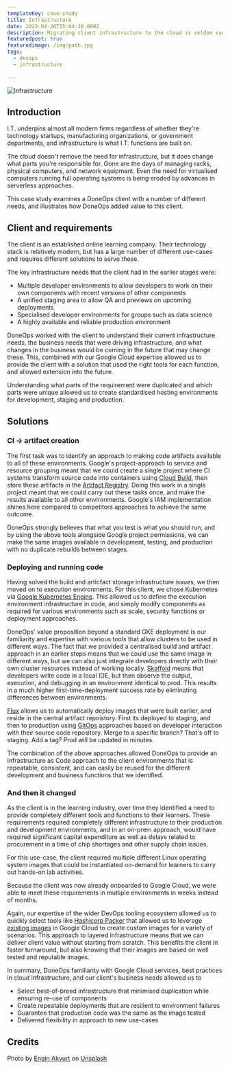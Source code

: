 ```yaml
---
templateKey: case-study
title: Infrastructure
date: 2022-04-26T15:04:10.000Z
description: Migrating client infrastructure to the cloud is seldom successfull with on-prem thinking alone
featuredpost: true
featuredimage: /img/path.jpg
tags:
  - devops
  - infrastructure
  
---
```


![Infrastructure](/img/infrastructure-tunnel.jpg)

## Introduction

I.T. underpins almost all modern firms regardless of whether they're technology startups, manufacturing organizations, or government departments, and infrastructure is what I.T. functions are built on.

The cloud doesn't remove the need for infrastructure, but it does change what parts you're responsible for. Gone are the days of managing racks, physical computers, and network equipment. Even the need for virtualised computers running full operating systems is being eroded by advances in serverless approaches.

This case study examines a DoneOps client with a number of different needs, and illustrates how DoneOps added value to this client.

## Client and requirements

The client is an established online learning company. Their technology stack is relatively modern, but has a large number of different use-cases and requires different solutions to serve these.

The key infrastructure needs that the client had in the earlier stages were:

* Multiple developer environments to allow developers to work on their own components with recent versions of other components
* A unified staging area to allow QA and previews on upcoming deployments
* Specialised developer environments for groups such as data science
* A highly available and reliable production environment

DoneOps worked with the client to understand their current infrastructure needs, the business needs that were driving infrastructure, and what changes in the business would be coming in the future that may change these. This, combined with our Google Cloud expertise allowed us to provide the client with a solution that used the right tools for each function, and allowed extension into the future.

Understanding what parts of the requirement were duplicated and which parts were unique allowed us to create standardised hosting environments for development, staging and production.

## Solutions

### CI -> artifact creation

The first task was to identify an approach to making code artifacts available to all of these environments. Google's project-approach to service and resource grouping meant that we could create a single project where CI systems transform source code into containers using [Cloud Build](https://cloud.google.com/build), then store these artifacts in the [Artifact Registry](https://cloud.google.com/artifact-registry). Doing this work in a single project meant that we could carry out these tasks once, and make the results available to all other environments. Google's IAM implementation shines here compared to competitors approaches to achieve the same outcome.

DoneOps strongly believes that what you test is what you should run, and by using the above tools alongside Google project permissions, we can make the same images available in development, testing, and production with no duplicate rebuilds between stages.

### Deploying and running code

Having solved the build and articfact storage infrastructure issues, we then moved on to execution environments. For this client, we chose Kubernetes via [Google Kubernetes Engine](https://cloud.google.com/kubernetes-engine). This allowed us to define the execution environment infrastructure in code, and simply modify components as required for various environments such as scale, security functions or deployment approaches.

DoneOps' value proposition beyond a standard GKE deployment is our familiarity and expertise with various tools that allow clusters to be used in different ways. The fact that we provided a centralised build and artifact approach in an earlier steps means that we could use the same image in different ways, but we can also just integrate developers directly with their own cluster resources instead of working locally. [Skaffold](https://skaffold.dev/) means that developers write code in a local IDE, but then observe the output, execution, and debugging in an environment identical to prod. This results in a much higher first-time-deployment success rate by eliminating differences between environments.

[Flux](https://fluxcd.io/) allows us to automatically deploy images that were built earlier, and reside in the central artifact repoistory. First its deployed to staging, and then to production using [GitOps](https://about.gitlab.com/topics/gitops/) approaches based on developer interaction with their source code repository. Merge to a specific branch? That's off to staging. Add a tag? Prod will be updated in minutes.

The combination of the above approaches allowed DoneOps to provide an Infrastructure as Code approach to the client environments that is repeatable, consistent, and can easily be reused for the different development and business functions that we identified.

### And then it changed

As the client is in the learning industry, over time they identified a need to provide completely different tools and functions to their learners. These requirements required completely different infrastructure to their production and development environments, and in an on-prem approach, would have required significant capital expenditure as well as delays related to procurement in a time of chip shortages and other supply chain issues.

For this use-case, the client required multiple different Linux operating system images that could be instantiated on-demand for learners to carry out hands-on lab activities.

Because the client was now already onboarded to Google Cloud, we were able to meet these requirements in mutliple environments in weeks instead of months.

Again, our expertise of the wider DevOps tooling ecosystem allowed us to quickly select tools like [Hashicorp Packer](https://www.packer.io/) that allowed us to leverage [existing images](https://cloud.google.com/compute/docs/images) in Google Cloud to create custom images for a variety of scenarios. This approach to layered infrastructure means that we can deliver client value without starting from scratch. This benefits the client in faster turnaround, but also knowing that their images are based on well tested and reputable images.

In summary, DoneOps familiarity with Google Cloud services, best practices in cloud infrastructure, and our client's business needs allowed us to

* Select best-of-breed infrastructure that minimised duplication while ensuring re-use of components
* Create repeatable deployments that are resilient to environment failures
* Guarantee that production code was the same as the image tested
* Delivered flexibility in approach to new use-cases

## Credits

Photo by [Engin Akyurt](https://unsplash.com/@enginakyurt) on [Unsplash](https://unsplash.com/s/photos/options?utm_source=unsplash&utm_medium=referral&utm_content=creditCopyText)
